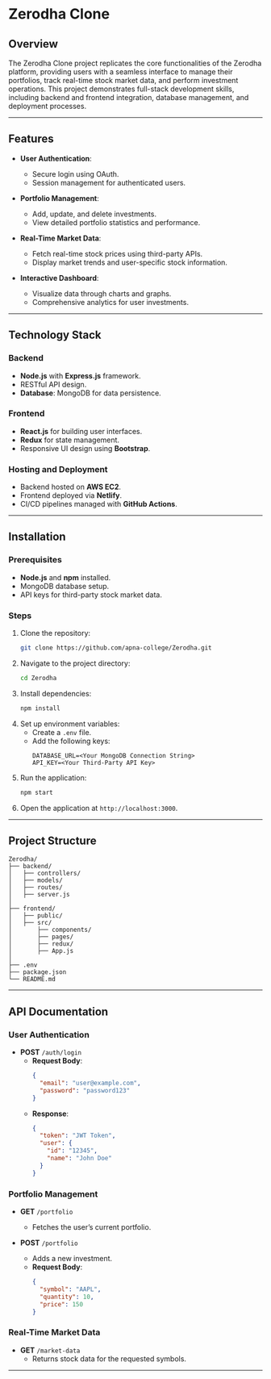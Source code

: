 
# Zerodha Clone

## Overview

The Zerodha Clone project replicates the core functionalities of the Zerodha platform, providing users with a seamless interface to manage their portfolios, track real-time stock market data, and perform investment operations. This project demonstrates full-stack development skills, including backend and frontend integration, database management, and deployment processes.

---

## Features

- **User Authentication**:
  - Secure login using OAuth.
  - Session management for authenticated users.

- **Portfolio Management**:
  - Add, update, and delete investments.
  - View detailed portfolio statistics and performance.

- **Real-Time Market Data**:
  - Fetch real-time stock prices using third-party APIs.
  - Display market trends and user-specific stock information.

- **Interactive Dashboard**:
  - Visualize data through charts and graphs.
  - Comprehensive analytics for user investments.

---

## Technology Stack

### **Backend**
- **Node.js** with **Express.js** framework.
- RESTful API design.
- **Database**: MongoDB for data persistence.

### **Frontend**
- **React.js** for building user interfaces.
- **Redux** for state management.
- Responsive UI design using **Bootstrap**.

### **Hosting and Deployment**
- Backend hosted on **AWS EC2**.
- Frontend deployed via **Netlify**.
- CI/CD pipelines managed with **GitHub Actions**.

---

## Installation

### Prerequisites
- **Node.js** and **npm** installed.
- MongoDB database setup.
- API keys for third-party stock market data.

### Steps
1. Clone the repository:
   ```bash
   git clone https://github.com/apna-college/Zerodha.git
   ```
2. Navigate to the project directory:
   ```bash
   cd Zerodha
   ```
3. Install dependencies:
   ```bash
   npm install
   ```
4. Set up environment variables:
   - Create a `.env` file.
   - Add the following keys:
     ```env
     DATABASE_URL=<Your MongoDB Connection String>
     API_KEY=<Your Third-Party API Key>
     ```
5. Run the application:
   ```bash
   npm start
   ```
6. Open the application at `http://localhost:3000`.

---

## Project Structure

```plaintext
Zerodha/
├── backend/
│   ├── controllers/
│   ├── models/
│   ├── routes/
│   ├── server.js
│
├── frontend/
│   ├── public/
│   ├── src/
│       ├── components/
│       ├── pages/
│       ├── redux/
│       ├── App.js
│
├── .env
├── package.json
└── README.md
```

---

## API Documentation

### User Authentication
- **POST** `/auth/login`
  - **Request Body**:
    ```json
    {
      "email": "user@example.com",
      "password": "password123"
    }
    ```
  - **Response**:
    ```json
    {
      "token": "JWT Token",
      "user": {
        "id": "12345",
        "name": "John Doe"
      }
    }
    ```

### Portfolio Management
- **GET** `/portfolio`
  - Fetches the user’s current portfolio.

- **POST** `/portfolio`
  - Adds a new investment.
  - **Request Body**:
    ```json
    {
      "symbol": "AAPL",
      "quantity": 10,
      "price": 150
    }
    ```

### Real-Time Market Data
- **GET** `/market-data`
  - Returns stock data for the requested symbols.

---
